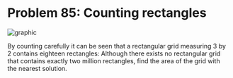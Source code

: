 # Problem 85: Counting rectangles

![graphic](img085.gif)

By counting carefully it can be seen that a rectangular grid measuring 3
by 2 contains eighteen rectangles: Although there exists no rectangular
grid that contains exactly two million rectangles, find the area of the
grid with the nearest solution.